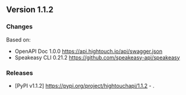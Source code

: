 

## Version 1.1.2
### Changes
Based on:
- OpenAPI Doc 1.0.0 https://api.hightouch.io/api/swagger.json
- Speakeasy CLI 0.21.2 https://github.com/speakeasy-api/speakeasy
### Releases
- [PyPI v1.1.2] https://pypi.org/project/hightouchapi/1.1.2 - .